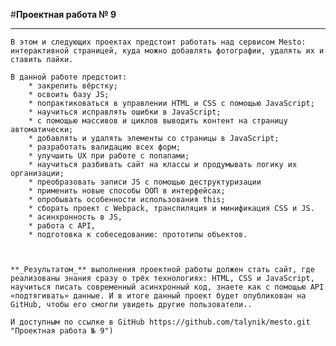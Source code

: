 ﻿#**Проектная работа № 9**
__________________________

	В этом и следующих проектах предстоит работать над сервисом Mesto: интерактивной страницей, куда можно добавлять фотографии, удалять их и ставить лайки.

	В данной работе предстоит:
		* закрепить вёрстку;
		* освоить базу JS;
		* попрактиковаться в управлении HTML и CSS с помощью JavaScript;
		* научиться исправлять ошибки в JavaScript;
		* с помощью массивов и циклов выводить контент на страницу автоматически;
		* добавлять и удалять элементы со страницы в JavaScript;
		* разработать валидацию всех форм;
		* улучшить UX при работе с попапами;
		* научиться разбивать сайт на классы и продумывать логику их организации;
		* преобразовать записи JS c помощью деструктуризации
		* применить новые способы ООП в интерфейсах;
		* опробывать особенности использования this;
		* сборать проект с Webpack, транспиляция и минификация CSS и JS.
		* асинхронность в JS,
		* работа с API,
		* подготовка к собеседованию: прототипы объектов.



	**_Результатом_** выполнения проектной работы должен стать сайт, где реализованы знания сразу о трёх технологиях: HTML, CSS и JavaScript, научиться писать современный асинхронный код, знаете как с помощью API «подтягивать» данные. И в итоге данный проект будет опубликован на GitHub, чтобы его смогли увидеть другие пользователи.. 

	И доступным по ссылке в GitHub https://github.com/talynik/mesto.git "Проектная работа № 9")